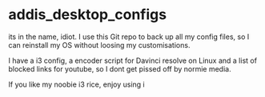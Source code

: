 # addis_desktop_configs
its in the name, idiot.
I use this Git repo to back up all my config files, so I can reinstall my OS without loosing my customisations.

I have a i3 config, a encoder script for Davinci resolve on Linux and a list of blocked links for youtube, so I dont get pissed off by normie media.

If you like my noobie i3 rice, enjoy using i

